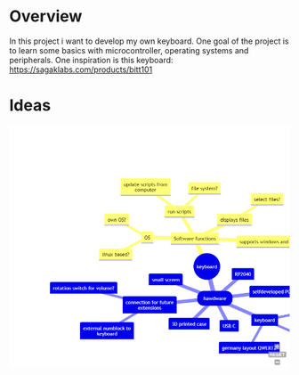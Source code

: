 

# Overview
 In this project i want to develop my own keyboard. One goal of the project is to learn some basics with microcontroller, operating systems and peripherals. One inspiration is this keyboard: https://sagaklabs.com/products/bitt101


# Ideas

![alt text](img/Mindmap.png "Mindmap")

<!---
```mermaid
graph TD
  root((keyboard))
    hardware(hawdware)
      keyboard
        germany layout QWERTZ
        no numblock
        function switches
          f1 to f12
          louder, quiter
          start scripts
      small screen
      USB C
      connection for future extensions
        external numblock to keyboard
        rotation switch for volume?
      RP2040
      selfdeveloped PCB
      3D printed case

    Software functions
      OS 
        linux based?
        own OS?
      run scripts
        file system?
        update scripts from computer
      displays files
        select files?
      supports windows and linux
```
--->